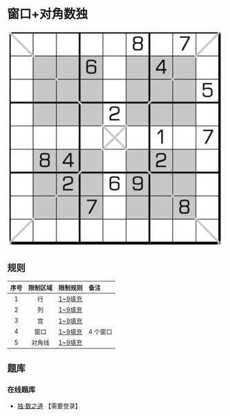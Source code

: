 # 窗口+对角数独

![题](../../../images/sudoku/窗口+对角数独.png)

## 规则

| 序号  | 限制区域 | 限制规则    | 备注     |
|:---:|:----:|:--------|:-------|
|  1  |  行   | [1~9填充] |        |
|  2  |  列   | [1~9填充] |        |
|  3  |  宫   | [1~9填充] |        |
|  4  |  窗口  | [1~9填充] | 4 个窗口  |
|  5  | 对角线  | [1~9填充] | &nbsp; |

## 题库

### 在线题库

- [独·数之道](http://www.sudokufans.org.cn/lx/game.index.php?type=winx) 【需要登录】

[1~9填充]: ../../../rules.md#1to9填充
